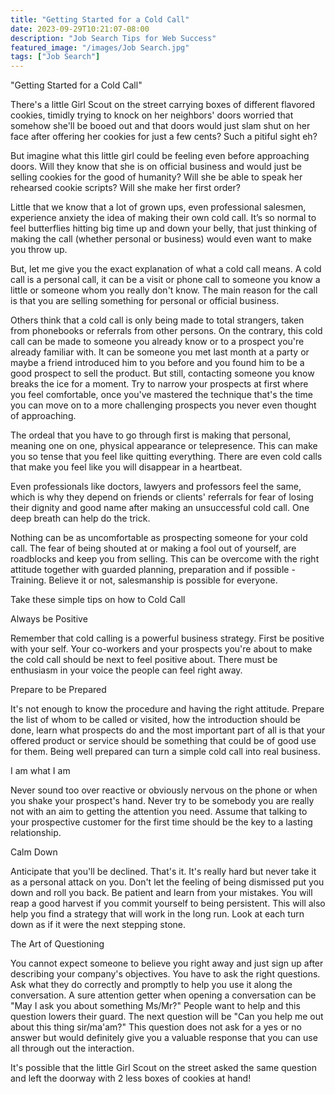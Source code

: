 ```yaml
---
title: "Getting Started for a Cold Call"
date: 2023-09-29T10:21:07-08:00
description: "Job Search Tips for Web Success"
featured_image: "/images/Job Search.jpg"
tags: ["Job Search"]
---
```


"Getting Started for a Cold Call"

There's a little Girl Scout on the street carrying boxes of different flavored cookies, timidly trying to knock on her neighbors' doors worried that somehow she'll be booed out and that doors would just slam shut on her face after offering her cookies for just a few cents? Such a pitiful sight eh?

But imagine what this little girl could  be feeling even before approaching doors.  Will they know that she is on official business and would just be selling cookies for the good of humanity?  Will she be able to speak her rehearsed cookie scripts?  Will she make her first order?  

Little that we know that a lot of grown ups, even professional salesmen, experience anxiety the idea of making their own cold call.  It’s so normal to feel butterflies hitting big time up and down your belly, that just thinking of making the call (whether personal or business) would even want to make you throw up.  

But, let me give you the exact explanation of what a cold call means.  A cold call is a personal call, it can be a visit or phone call to someone you know a little or someone whom you really don't know.  The main reason for the call is that you are selling something for personal or official business.

Others think that a cold call is only being made to total strangers, taken from phonebooks or referrals from other persons.  On the contrary, this cold call can be made to someone you already know or to a prospect you're already familiar with.  It can be someone you met last month at a party or maybe a friend introduced him to you before and you found him to be a good prospect to sell the product.  But still, contacting someone you know breaks the ice for a moment.  Try to narrow your prospects at first where you feel comfortable, once you've mastered the technique that's the time you can move on to a more challenging prospects you never even thought of approaching.

The ordeal that you have to go through first is making that personal, meaning one on one, physical appearance or telepresence.  This can make you so tense that you feel like quitting everything.  There are even cold calls that make you feel like you will disappear in a heartbeat.  

Even professionals like doctors, lawyers and professors feel the same, which is why they depend on friends or clients' referrals for fear of losing their dignity and good name after making an unsuccessful cold call.  One deep breath can help do the trick.

Nothing can be as uncomfortable as prospecting someone for your cold call.  The fear of being shouted at or making a fool out of yourself, are roadblocks and keep you from selling.  This can be overcome with the right attitude together with guarded planning, preparation and if possible - Training.  Believe it or not, salesmanship is possible for everyone.

Take these simple tips on how to Cold Call

Always be Positive 

Remember that cold calling is a powerful business strategy.  First be positive with your self.  Your co-workers and your prospects you're about to make the cold call should be next to feel positive about.  There must be enthusiasm in your voice the people can feel right away.


Prepare to be Prepared

It's not enough to know the procedure and having the right attitude.  Prepare the list of whom to be called or visited, how the introduction should be done, learn what prospects do and the most important part of all is that your offered product or service should be something that could be of good use for them.  Being well prepared can turn a simple cold call into real business.

I am what I am

Never sound too over reactive or obviously nervous on the phone or when you shake your prospect's hand.  Never try to be somebody you are really not with an aim to getting the attention you need.  Assume that talking to your prospective customer for the first time should be the key to a lasting relationship.  

Calm Down

Anticipate that you'll be declined.  That's it.  It's really hard but never take it as a personal attack on you.  Don't let the feeling of being dismissed put you down and roll you back.  Be patient and learn from your mistakes.  You will reap a good harvest if you commit yourself to being persistent.  This will also help you find a strategy that will work in the long run.  Look at each turn down as if it were the next stepping stone.

The Art of Questioning

You cannot expect someone to believe you right away and just sign up after describing your company's objectives.  You have to ask the right questions.  Ask what they do correctly and promptly to help you use it along the conversation.  A sure attention getter when opening a conversation can be "May I ask you about something Ms/Mr?"  People want to help and this question lowers their guard.  The next question will be "Can you help me out about this thing sir/ma'am?"  This question does not ask for a yes or no answer but would definitely give you a valuable response that you can use all through out the interaction.

It's possible that the little Girl Scout on the street asked the same question and left the doorway with 2 less boxes of cookies at hand!



